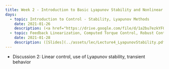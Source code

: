 ```yaml
---
title: Week 2 - Introduction to Basic Lyapunov Stability and Nonlinear Control
days:
  - topic: Introduction to Control - Stability, Lyapunov Methods
    date: 2021-01-26
    description: (<a href="https://drive.google.com/file/d/1a2bu7ezkYFQNUMVePsiIHGo614vbiCCy/view?usp=sharing">UPenn Slides</a>) ([Valmik's Linear Control Slides](../assets/lec/Lecture3_LinearControl_edit.pdf)) (<a href="https://youtu.be/M1CKDJw9IsY">Video</a>) (Scribe Notes) <br /> Reading - MLS 4.5
  - topic: Feedback Linearization, Computed Torque Control, Robust Control
    date: 2021-01-28
    description: ([Slides](../assets/lec/Lecture4_LyapunovStability.pdf)) (Video) (Scribe Notes) <br /> Reading - MLS
---
```


- Discussion 2: Linear control, use of Lyapunov stability, transient behavior 